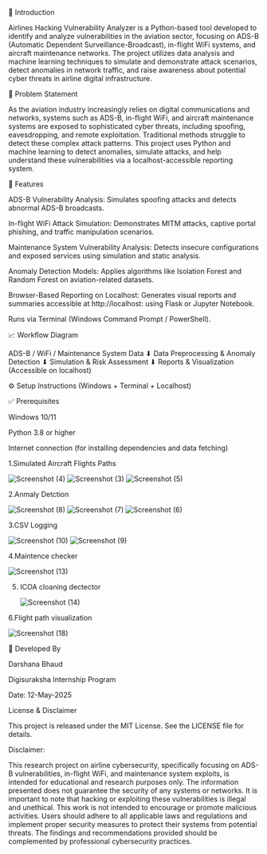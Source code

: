 
🧠 Introduction

Airlines Hacking Vulnerability Analyzer is a Python-based tool developed to identify and analyze vulnerabilities in the aviation sector, focusing on ADS-B (Automatic Dependent Surveillance-Broadcast), in-flight WiFi systems, and aircraft maintenance networks. The project utilizes data analysis and machine learning techniques to simulate and demonstrate attack scenarios, detect anomalies in network traffic, and raise awareness about potential cyber threats in airline digital infrastructure.

🚨 Problem Statement

As the aviation industry increasingly relies on digital communications and networks, systems such as ADS-B, in-flight WiFi, and aircraft maintenance systems are exposed to sophisticated cyber threats, including spoofing, eavesdropping, and remote exploitation. Traditional methods struggle to detect these complex attack patterns. This project uses Python and machine learning to detect anomalies, simulate attacks, and help understand these vulnerabilities via a localhost-accessible reporting system.

🧰 Features

ADS-B Vulnerability Analysis: Simulates spoofing attacks and detects abnormal ADS-B broadcasts.

In-flight WiFi Attack Simulation: Demonstrates MITM attacks, captive portal phishing, and traffic manipulation scenarios.

Maintenance System Vulnerability Analysis: Detects insecure configurations and exposed services using simulation and static analysis.

Anomaly Detection Models: Applies algorithms like Isolation Forest and Random Forest on aviation-related datasets.

Browser-Based Reporting on Localhost: Generates visual reports and summaries accessible at http://localhost:<port> using Flask or Jupyter Notebook.

Runs via Terminal (Windows Command Prompt / PowerShell).

📈 Workflow Diagram

ADS-B / WiFi / Maintenance System Data
⬇
Data Preprocessing & Anomaly Detection
⬇
Simulation & Risk Assessment
⬇
Reports & Visualization (Accessible on localhost)

⚙️ Setup Instructions (Windows + Terminal + Localhost)

✅ Prerequisites

Windows 10/11

Python 3.8 or higher

Internet connection (for installing dependencies and data fetching)

1.Simulated Aircraft Flights Paths

   ![Screenshot (4)](https://github.com/user-attachments/assets/cf968d67-67f3-432a-89ab-798e3282638d)
   ![Screenshot (3)](https://github.com/user-attachments/assets/8cef9ef8-d9e1-4a9f-ba90-78e4fd55cb00)
   ![Screenshot (5)](https://github.com/user-attachments/assets/96b587f2-4924-4ae0-8bdb-90a305836357)



2.Anmaly Detction

   ![Screenshot (8)](https://github.com/user-attachments/assets/a33870a9-bdb9-4fed-8496-129ce40d501d)
   ![Screenshot (7)](https://github.com/user-attachments/assets/3845acc3-bad3-46a9-a125-412633b9938b)
   ![Screenshot (6)](https://github.com/user-attachments/assets/2f02ce75-a7e8-4375-872e-c9aeb602668f)



3.CSV Logging

   ![Screenshot (10)](https://github.com/user-attachments/assets/70eeffad-a712-4b3f-b570-0437b7a71568)
   ![Screenshot (9)](https://github.com/user-attachments/assets/824f2ff5-c133-43ce-99c8-a79df7310cc0)


4.Maintence checker

   ![Screenshot (13)](https://github.com/user-attachments/assets/0ef0ca8f-74f6-4cab-a398-34aec4662113)



5. ICOA cloaning dectector
   
   ![Screenshot (14)](https://github.com/user-attachments/assets/fde03494-d482-463d-a554-5ac26e9f8a55)


6.Flight path visualization

   ![Screenshot (18)](https://github.com/user-attachments/assets/72a54334-2527-4604-b39d-b982caa3bf2b)
   

👤 Developed By

Darshana Bhaud

Digisuraksha Internship Program

Date: 12-May-2025

License & Disclaimer

This project is released under the MIT License. See the LICENSE file for details.

Disclaimer:

This research project on airline cybersecurity, specifically focusing on ADS-B vulnerabilities, in-flight WiFi, and maintenance system exploits, is intended for educational and research purposes only. The information presented does not guarantee the security of any systems or networks. It is important to note that hacking or exploiting these vulnerabilities is illegal and unethical. This work is not intended to encourage or promote malicious activities. Users should adhere to all applicable laws and regulations and implement proper security measures to protect their systems from potential threats. The findings and recommendations provided should be complemented by professional cybersecurity practices.


